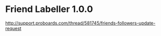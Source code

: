 Friend Labeller 1.0.0
=====================

http://support.proboards.com/thread/581745/friends-followers-update-request